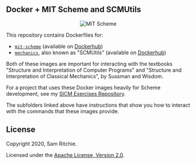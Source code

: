 ## Docker + MIT Scheme and SCMUtils

<p align="center">
  <img src="https://user-images.githubusercontent.com/69635/82737854-05686300-9cf1-11ea-87e0-f9711842e5a2.png" alt="MIT Scheme"/>
</p>

This repository contains Dockerfiles for:

- [`mit-scheme`](https://github.com/sritchie/mit-scheme-docker/tree/master/mit-scheme)
  (available on
  [Dockerhub](https://hub.docker.com/repository/docker/sritchie/mit-scheme))
- [`mechanics`](https://github.com/sritchie/mit-scheme-docker/tree/master/mechanics),
  also known as "SCMUtils" (available on
  [Dockerhub](https://hub.docker.com/repository/docker/sritchie/mechanics))

Both of these images are important for interacting with the textbooks "Structure
and Interpretation of Computer Programs" and "Structure and Interpretation of
Classical Mechanics", by Sussman and Wisdom.

For a project that uses these Docker images heavily for Scheme development, see
my [SICM Exercises Repository](https://github.com/sritchie/sicm).

The subfolders linked above have instructions that show you how to interact with
the commands that these images provide.

## License

Copyright 2020, Sam Ritchie.

Licensed under the [Apache License, Version
2.0](http://www.apache.org/licenses/LICENSE-2.0).
